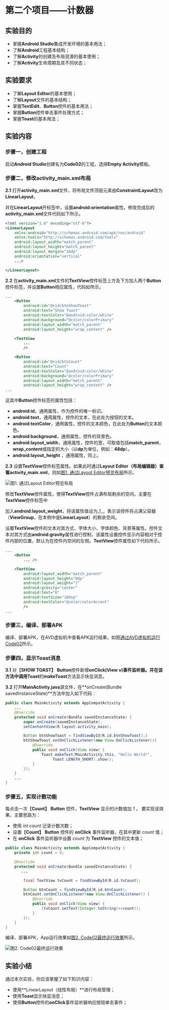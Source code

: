 # 第二个项目——计数器

## 实验目的

* 掌握**Android Studio**集成开发环境的基本用法；
* 了解**Android**工程基本结构；
* 了解**Activity**的创建及布局资源的基本使用；
* 了解**Activity**生命周期及其不同状态；

## 实验要求

* 了解**Layout Editor**的基本使用；
* 了解**Layout**文件的基本结构；
* 掌握**TextEdit**、**Button**控件的基本用法；
* 掌握**Button**控件单击事件处理方式；
* 掌握**Toast**的基本用法；

## 实验内容

### 步骤一，创建工程

启动**Android Studio**创建名为**Code02**的工程，选择**Empty Activity**模板。

### 步骤二，修改activity_main.xml布局

**2.1** 打开**activity_main.xml**文件，将布局文件顶层元素由**ConstraintLayout**改为**LinearLayout**，

并在**LinearLayout**开标签中，设置**android:orientation**属性。修改完成后的**activity_main.xml**文件代码如下所示。

```xml
<?xml version="1.0" encoding="utf-8"?>
<LinearLayout 
    xmlns:android="http://schemas.android.com/apk/res/android"
    xmlns:tools="http://schemas.android.com/tools"
    android:layout_width="match_parent"
    android:layout_height="match_parent"
    android:layout_margin="16dp"
    android:orientation="vertical"
    ...>

</LinearLayout>
```

**2.2** 在**activity_main.xml**文件的**TextView**控件标签上方及下方加入两个**Button**控件标签，并设置**Button**相应属性，代码如所示。

```xml
...
    <Button
        android:id="@+id/btnShowToast"
        android:text="Show Toast"
        android:textColor="@android:color/white"
        android:background="@color/colorPrimary"
        android:layout_width="match_parent"
        android:layout_height="wrap_content" />

    <TextView
        ...
        />

    <Button
        android:id="@+id/btnCount"
        android:text="Count"
        android:textColor="@android:color/white"
        android:background="@color/colorPrimary"
        android:layout_width="match_parent"
        android:layout_height="wrap_content" />
...
```

这其中**Button**控件标签的属性包括：

* **android:id**，通用属性，作为控件的唯一标识。
* **android:text**，通用属性，控件的文本，在此处为按钮的文本。
* **android:textColor**，通用属性，控件的文本颜色，在此处为**Button**的文本颜色。
* **android:background**，通用属性，控件的背景色。
* **android:layout_width**，通用属性，控件的宽，可取值包括**match_parent**，**wrap_content**或指定的大小（以**dp**为单位，例如：**48dp**）。
* **android:layout_height** ，通用属性，同上。

**2.3** 设置**TextView**控件标签属性。如果此时通过**Layout Editor（布局编辑器）**查看**activity_main.xml**，则如[图1. 通过Layout Editor预览布局](#layout_editor)所示。

![图1. 通过Layout Editor预览布局](http://www.funnycode.net/guet/img/ch01/Code02_layout_editor_preview.png)
<span id="layout_editor"></span>

修改**TextView**控件属性，使得**TextView**控件占满布局剩余的空间。主要在**TextView**控件标签中

加入**android:layout_weight**，将该属性值设为_1_，表示该控件将占满父容器（**ViewGroup**，在本例中是**LinearLayout**）的剩余空间。

设置**TextView**控件的文本对其方式、字体大小、字体颜色、背景等属性。控件文本对其方式由**android:gravity**属性进行控制，该属性设置控件显示内容相对于控件内部的位置，默认为在控件内空间的左侧。**TextView**控件属性如下代码所示。

```xml
...
    <Button
        ... />

    <TextView
        android:layout_width="match_parent"
        android:layout_height="0dp"
        android:layout_weight="1"
        android:gravity="center"
        android:text="0"
        android:textSize="160sp"
        android:textColor="@color/colorAccent"
        />
...
```

### 步骤三，编译、部署APK

编译、部署APK，在AVD虚拟机中查看APK运行结果，如图[通过AVD虚拟机运行Code02](ch01-2.md)所示。

### 步骤四，显示Toast消息

**3.1** 对【**SHOW TOAST】** **Button**控件新增**onClick\(View v\)**事件监听器。并在该方法中调用**Toast**的**makeToast**方法显示快显消息。

**3.2** 打开**MainActivity.java**源文件，在**onCreate\(Bundle savedInstanceState\)**方法中加入如下代码：

```java
public class MainActivity extends AppCompatActivity {
    ...
    @Override
    protected void onCreate(Bundle savedInstanceState) {
        super.onCreate(savedInstanceState);
        setContentView(R.layout.activity_main);

        Button btnShowToast = findViewById(R.id.btnShowToast);}
        btnShowToast.setOnClickListener(new View.OnClickListener(){
            @Override
            public void onClick(View view) {
                Toast.makeText(MainActivity.this, "Hello World!",
                     Toast.LENGTH_SHORT).show();
            }
        });
    }
    ...
}
```

### 步骤五，实现计数功能

每点击一次【**Count】** **Button** 控件，**TextView** 显示的计数值加 _1_ 。 要实现该效果，主要思路为：

* 使用 _int count_ 记录计数次数；
* 设置【**Count】** **Button** 控件的 **onClick** 事件监听器，在其中更新 _count_ 值；
* 在 **onClick** 事件监听器中设置 _count_ 为 **TextView** 控件的文本值；

```java
public class MainActivity extends AppCompatActivity {
    private int count = 0;

    @Override
    protected void onCreate(Bundle savedInstanceState) {
       ...

        final TextView tvCount = findViewById(R.id.tvCount);

        Button btnCount = findViewById(R.id.btnCount);
        btnCount.setOnClickListener(new View.OnClickListener() {
            @Override
            public void onClick(View view) {
                {tvCount.setText(Integer.toString(++count));
            }
        });
    }
}
```

编译、部署APK，App运行效果如[图2. Code02最终运行效果](#code02_running2)所示。

![图2. Code02最终运行效果](http://www.funnycode.net/guet/img/ch01/Code02_running2.png)
<span id="code2_running2"></span>

## 实验小结

通过本次实验，你应该掌握了如下知识内容：

* 使用**LinearLayout（线性布局）**进行布局管理；
* 使用**Toast**显示快显消息；
* 使用**Button**控件的**onClick**事件监听器响应按钮单击事件；

